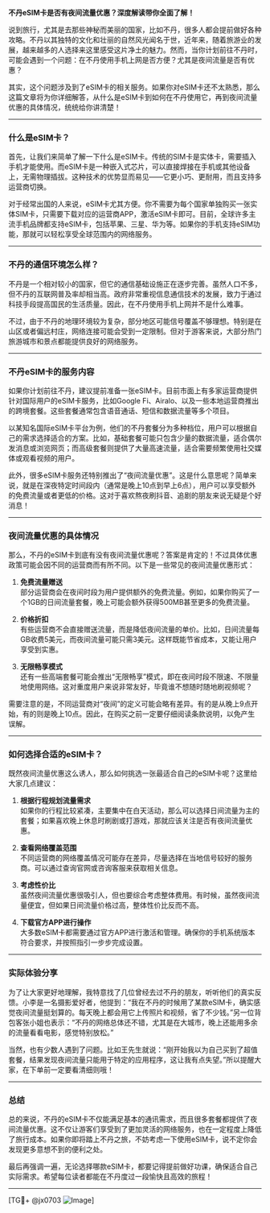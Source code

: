 **不丹eSIM卡是否有夜间流量优惠？深度解读带你全面了解！**

说到旅行，尤其是去那些神秘而美丽的国家，比如不丹，很多人都会提前做好各种攻略。不丹以其独特的文化和壮丽的自然风光闻名于世，近年来，随着旅游业的发展，越来越多的人选择来这里感受这片净土的魅力。然而，当你计划前往不丹时，可能会遇到一个问题：在不丹使用手机上网是否方便？尤其是夜间流量是否有优惠？

其实，这个问题涉及到了eSIM卡的相关服务。如果你对eSIM卡还不太熟悉，那么这篇文章将为你详细解答，从什么是eSIM卡到如何在不丹使用它，再到夜间流量优惠的具体情况，统统给你讲清楚！

---

### 什么是eSIM卡？

首先，让我们来简单了解一下什么是eSIM卡。传统的SIM卡是实体卡，需要插入手机才能使用。而eSIM卡是一种嵌入式芯片，可以直接焊接在手机或其他设备上，无需物理插拔。这种技术的优势显而易见——它更小巧、更耐用，而且支持多运营商切换。

对于经常出国的人来说，eSIM卡尤其方便。你不需要为每个国家单独购买一张实体SIM卡，只需要下载对应的运营商APP，激活eSIM卡即可。目前，全球许多主流手机品牌都支持eSIM卡，包括苹果、三星、华为等。如果你的手机支持eSIM功能，那就可以轻松享受全球范围内的网络服务。

---

### 不丹的通信环境怎么样？

不丹是一个相对较小的国家，但它的通信基础设施正在逐步完善。虽然人口不多，但不丹的互联网普及率却相当高。政府非常重视信息通信技术的发展，致力于通过科技手段提高国民的生活质量。因此，在不丹使用手机上网并不是什么难事。

不过，由于不丹的地理环境较为复杂，部分地区可能信号覆盖不够理想。特别是在山区或者偏远村庄，网络连接可能会受到一定限制。但对于游客来说，大部分热门旅游城市和景点都能提供良好的网络服务。

---

### 不丹eSIM卡的服务内容

如果你计划前往不丹，建议提前准备一张eSIM卡。目前市面上有多家运营商提供针对国际用户的eSIM卡服务，比如Google Fi、Airalo、以及一些本地运营商推出的跨境套餐。这些套餐通常包含语音通话、短信和数据流量等多个项目。

以某知名国际eSIM卡平台为例，他们的不丹套餐分为多种档位，用户可以根据自己的需求选择适合的方案。比如，基础套餐可能只包含少量的数据流量，适合偶尔发消息或浏览网页；而高级套餐则提供了大量高速流量，适合需要频繁使用社交媒体或观看视频的用户。

此外，很多eSIM卡服务还特别推出了“夜间流量优惠”。这是什么意思呢？简单来说，就是在深夜特定时间段内（通常是晚上10点到早上6点），用户可以享受额外的免费流量或者更低的价格。这对于喜欢熬夜刷抖音、追剧的朋友来说无疑是个好消息！

---

### 夜间流量优惠的具体情况

那么，不丹的eSIM卡到底有没有夜间流量优惠呢？答案是肯定的！不过具体优惠政策可能会因不同的运营商而有所不同。以下是一些常见的夜间流量优惠形式：

1. **免费流量赠送**  
   部分运营商会在夜间时段为用户提供额外的免费流量。例如，如果你购买了一个1GB的日间流量套餐，晚上可能会额外获得500MB甚至更多的免费流量。

2. **价格折扣**  
   有些运营商不会直接赠送流量，而是降低夜间流量的单价。比如，日间流量每GB收费5美元，而夜间流量可能只需3美元。这样既能节省成本，又能让用户享受到实惠。

3. **无限畅享模式**  
   还有一些高端套餐可能会推出“无限畅享”模式，即在夜间时段不限速、不限量地使用网络。这对重度用户来说非常友好，毕竟谁不想随时随地刷视频呢？

需要注意的是，不同运营商对“夜间”的定义可能会略有差异。有的是从晚上9点开始，有的则是晚上10点。因此，在购买之前一定要仔细阅读条款说明，以免产生误解。

---

### 如何选择合适的eSIM卡？

既然夜间流量优惠这么诱人，那么如何挑选一张最适合自己的eSIM卡呢？这里给大家几点建议：

1. **根据行程规划流量需求**  
   如果你的行程比较紧凑，主要集中在白天活动，那么可以选择日间流量为主的套餐；如果喜欢晚上休息时刷剧或打游戏，那就应该关注是否有夜间流量优惠。

2. **查看网络覆盖范围**  
   不同运营商的网络覆盖情况可能存在差异，尽量选择在当地信号较好的服务商。可以通过查询官网或咨询客服来获取相关信息。

3. **考虑性价比**  
   虽然夜间流量优惠很吸引人，但也要综合考虑整体费用。有时候，虽然夜间流量便宜，但如果日间流量价格过高，整体性价比反而不高。

4. **下载官方APP进行操作**  
   大多数eSIM卡都需要通过官方APP进行激活和管理。确保你的手机系统版本符合要求，并按照指引一步步完成设置。

---

### 实际体验分享

为了让大家更好地理解，我特意找了几位曾经去过不丹的朋友，听听他们的真实反馈。小李是一名摄影爱好者，他提到：“我在不丹的时候用了某款eSIM卡，确实感觉夜间流量挺划算的。每天晚上都会用它上传照片和视频，省了不少钱。”另一位背包客张小姐也表示：“不丹的网络总体还不错，尤其是在大城市，晚上还能用多余的流量看看电影，感觉特别放松。”

当然，也有少数人遇到了问题。比如王先生就说：“刚开始我以为自己买到了超值套餐，结果发现夜间流量只能用于特定的应用程序，这让我有点失望。”所以提醒大家，在下单前一定要看清细则哦！

---

### 总结

总的来说，不丹的eSIM卡不仅能满足基本的通讯需求，而且很多套餐都提供了夜间流量优惠。这不仅让游客们享受到了更加灵活的网络服务，也在一定程度上降低了旅行成本。如果你即将踏上不丹之旅，不妨考虑一下使用eSIM卡，说不定你会发现更多意想不到的便利之处。

最后再强调一遍，无论选择哪款eSIM卡，都要记得提前做好功课，确保适合自己实际需求。希望每位读者都能在不丹度过一段愉快且高效的旅程！

---

[TG💪+ @jx0703 ![Image](https://github.com/user-attachments/assets/dbca1d08-cadb-493c-b0ec-ad6f7a83f270)]